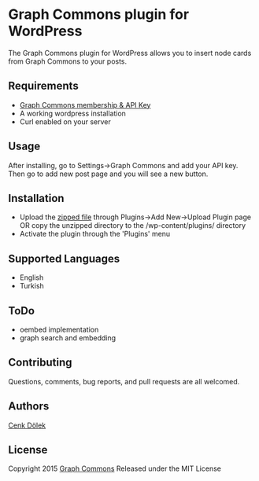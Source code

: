 # Graph Commons plugin for WordPress

The Graph Commons plugin for WordPress allows you to insert node cards from Graph Commons to your posts.

Requirements
--------

* [Graph Commons membership & API Key](http://graphcommons.github.io/api-v1/)
* A working wordpress installation
* Curl enabled on your server

Usage
------
After installing, go to Settings->Graph Commons and add your API key. Then go to add new post page and you will see a new button.


Installation
------------
* Upload the [zipped file](https://github.com/cdolek/graphcommons-wordpress/archive/master.zip) through Plugins->Add New->Upload Plugin page OR copy the unzipped directory to the /wp-content/plugins/ directory
* Activate the plugin through the 'Plugins' menu

Supported Languages
-------------------

* English
* Turkish

ToDo
------------
* oembed implementation
* graph search and embedding


Contributing
------------

Questions, comments, bug reports, and pull requests are all welcomed.

Authors
-------

[Cenk Dölek](mailto:cdolek@gmail.com)

License
-------

Copyright 2015 [Graph Commons](https://graphcommons.com)
Released under the MIT License